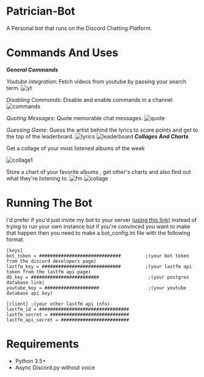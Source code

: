 # Patrician-Bot
A Personal bot that runs on the Discord Chatting Platform.

# Commands And Uses


_**General Commands**_

*Youtube integration*: Fetch videos from youtube by passing your search term.
![yt](https://i.imgur.com/BZG27Zt.png)

*Disabling Commands*: Disable and enable commands in a channel.
![commands](https://i.imgur.com/eDRuez7.png)

*Quoting Messages*: Quote memorable chat messages.
![quote](https://i.imgur.com/7747Rdn.png)

*Guessing Game*: Guess the artist behind the lyrics to score points and get to the top of the leaderboard.
![lyrics](https://i.imgur.com/CFUHzhv.png)
![leaderboard](https://i.imgur.com/KqKlizX.png)
_**Collages And Charts**_

Get a collage of your most listened albums of the week 

![collage1](https://i.imgur.com/NDYKxGy.png)

Store a chart of your favorite albums , get other's charts and also find out what they're listening to.
![fm](https://i.imgur.com/71wxNvj.png)
![collage](https://i.imgur.com/PJSeRs0.png)


# Running The Bot
I'd prefer if you'd just invite my bot to your server [(using this link)](https://discord.com/oauth2/authorize?client_id=280080975617196032&permissions=2147797056&scope=bot) instead of trying to run your own instance but if you're convinced you want to make that happen then you need to make a bot_config.ini file with the following format.
``` 
[keys]
bot_token = ##############################         ;(your bot token from the discord developers page)
lastfm_key = #############################         ;(your lastfm api token from the lastfm api page)
db_key = #########################                  ;(your postgres database link)
youtube_key = ####################                  ;(your youtube database api key)

[client] ;(your other lastfm api info)
lastfm_id = #################################
lastfm_secret = #############################
lastfm_api_secret = #########################
```
# Requirements
* Python 3.5+
* Async Discord.py without voice
